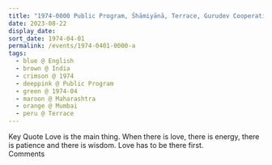 ```yaml
---
title: "1974-0000 Public Program, Śhāmiyānā, Terrace, Gurudev Cooperative Housing Society, Prabhadevi Sea Face, Mumbai, Maharashtra, India"
date: 2023-08-22
display_date: 
sort_date: 1974-04-01
permalink: /events/1974-0401-0000-a
tags:
  - blue @ English
  - brown @ India
  - crimson @ 1974
  - deeppink @ Public Program
  - green @ 1974-04
  - maroon @ Maharashtra
  - orange @ Mumbai
  - peru @ Terrace
---
```


<wave-list>
  <list-title color="green" width="75">Key Quote</list-title>
  <list-item color="BlanchedAlmond"  width="200">Love is the main thing. When there is love, there is energy, there is patience and there is wisdom. Love has to be there first.</list-item>
  <list-item color="Lavender"></list-item>
  <list-item color="BlanchedAlmond"></list-item>
</wave-list>

<br>

<wave-list>
  <list-title color="green" width="75">Comments</list-title>
  <list-item color="BlanchedAlmond"  width="200"></list-item>
  <list-item color="Lavender"></list-item>
  <list-item color="BlanchedAlmond"></list-item>
</wave-list>